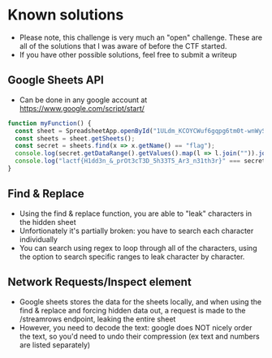 # Known solutions
- Please note, this challenge is very much an "open" challenge. These are all of the solutions that I was aware of before the CTF started.
- If you have other possible solutions, feel free to submit a writeup

## Google Sheets API
- Can be done in any google account at https://www.google.com/script/start/
```js
function myFunction() {
  const sheet = SpreadsheetApp.openById("1ULdm_KCOYCWuf6gqpg6tm0t-wnWySX_Bf3yUYOfZ2tw");
  const sheets = sheet.getSheets();
  const secret = sheets.find(x => x.getName() == "flag");
  console.log(secret.getDataRange().getValues().map(l => l.join("")).join("\n"));
  console.log("lactf{H1dd3n_&_prOt3cT3D_5h33T5_Ar3_n31th3r}" === secret.getDataRange().getValues().map(l => l.join("")).join("\n"))
}
```
## Find & Replace
- Using the find & replace function, you are able to "leak" characters in the hidden sheet
- Unfortionately it's partially broken: you have to search each character individually
- You can search using regex to loop through all of the characters, using the option to search specific ranges to leak character by character.

## Network Requests/Inspect element
- Google sheets stores the data for the sheets locally, and when using the find & replace and forcing hidden data out, a request is made to the /streamrows endpoint, leaking the entire sheet
- However, you need to decode the text: google does NOT nicely order the text, so you'd need to undo their compression (ex text and numbers are listed separately)
